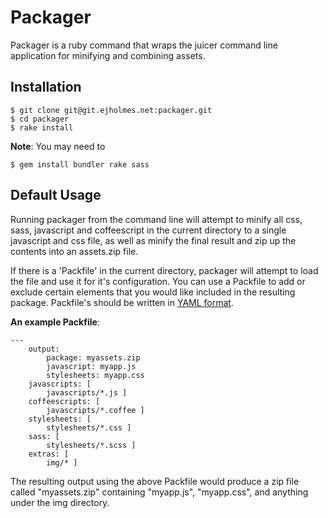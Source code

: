 Packager
========
Packager is a ruby command that wraps the juicer command line application for minifying and combining assets.

Installation
------------

	$ git clone git@git.ejholmes.net:packager.git
	$ cd packager
	$ rake install

**Note**: You may need to
	
	$ gem install bundler rake sass

Default Usage
-------------
Running packager from the command line will attempt to minify all css, sass, javascript and coffeescript in the current directory to a single javascript and css file, as well as minify the final result and zip up the contents into an assets.zip file.

If there is a 'Packfile' in the current directory, packager will attempt to load the file and use it for it's configuration. You can use a Packfile to add or exclude certain elements that you would like included in the resulting package. Packfile's should be written in [YAML format](http://yaml.org/start.html).

**An example Packfile**:

	---
	    output:
	        package: myassets.zip
	        javascript: myapp.js
	        stylesheets: myapp.css
	    javascripts: [
	        javascripts/*.js ]
	    coffeescripts: [
	        javascripts/*.coffee ]
	    stylesheets: [
	        stylesheets/*.css ]
	    sass: [
	        stylesheets/*.scss ]
	    extras: [
	        img/* ]
	
The resulting output using the above Packfile would produce a zip file called "myassets.zip" containing "myapp.js", "myapp.css", and anything under the img directory.
